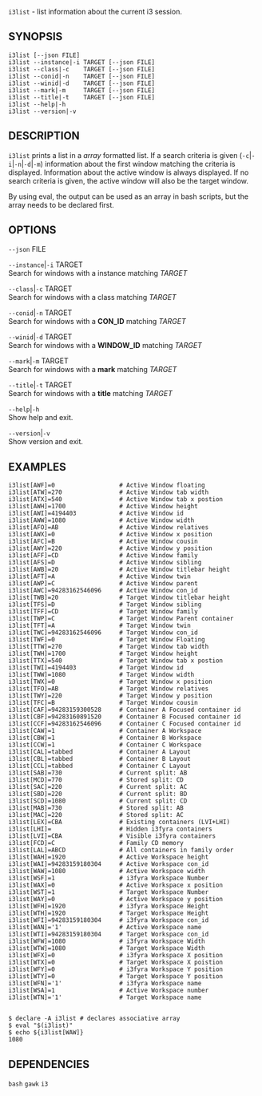 `i3list` - list information about the current i3 session.

SYNOPSIS
--------
```text
i3list [--json FILE]
i3list --instance|-i TARGET [--json FILE]
i3list --class|-c    TARGET [--json FILE]
i3list --conid|-n    TARGET [--json FILE]
i3list --winid|-d    TARGET [--json FILE]
i3list --mark|-m     TARGET [--json FILE]
i3list --title|-t    TARGET [--json FILE]
i3list --help|-h
i3list --version|-v
```

DESCRIPTION
-----------
`i3list` prints a list in a *array* formatted
list.  If a search criteria is given 
(`-c`|`-i`|`-n`|`-d`|`-m`)  information about the
first window matching the criteria is displayed. 
Information about the active window is always
displayed.  If no search criteria is given,  the
active window will also be the target window.

By using eval,  the output can be used as an array in bash scripts,  but the array needs to be declared first.


OPTIONS
-------

`--json` FILE  

`--instance`|`-i` TARGET  
Search for windows with a instance matching
*TARGET*

`--class`|`-c` TARGET  
Search for windows with a class matching *TARGET*

`--conid`|`-n` TARGET  
Search for windows with a **CON_ID** matching
*TARGET*

`--winid`|`-d` TARGET  
Search for windows with a **WINDOW_ID** matching
*TARGET*

`--mark`|`-m` TARGET  
Search for windows with a **mark** matching
*TARGET*

`--title`|`-t` TARGET  
Search for windows with a **title** matching
*TARGET*  

`--help`|`-h`  
Show help and exit.

`--version`|`-v`  
Show version and exit.


EXAMPLES
--------
```text$ i3list
i3list[AWF]=0                  # Active Window floating
i3list[ATW]=270                # Active Window tab width
i3list[ATX]=540                # Active Window tab x postion
i3list[AWH]=1700               # Active Window height
i3list[AWI]=4194403            # Active Window id
i3list[AWW]=1080               # Active Window width
i3list[AFO]=AB                 # Active Window relatives
i3list[AWX]=0                  # Active Window x position
i3list[AFC]=B                  # Active Window cousin
i3list[AWY]=220                # Active Window y position
i3list[AFF]=CD                 # Active Window family
i3list[AFS]=D                  # Active Window sibling
i3list[AWB]=20                 # Active Window titlebar height
i3list[AFT]=A                  # Active Window twin
i3list[AWP]=C                  # Active Window parent
i3list[AWC]=94283162546096     # Active Window con_id
i3list[TWB]=20                 # Target Window titlebar height
i3list[TFS]=D                  # Target Window sibling
i3list[TFF]=CD                 # Target Window family
i3list[TWP]=C                  # Target Window Parent container
i3list[TFT]=A                  # Target Window twin
i3list[TWC]=94283162546096     # Target Window con_id
i3list[TWF]=0                  # Target Window Floating
i3list[TTW]=270                # Target Window tab width
i3list[TWH]=1700               # Target Window height
i3list[TTX]=540                # Target Window tab x postion
i3list[TWI]=4194403            # Target Window id
i3list[TWW]=1080               # Target Window width
i3list[TWX]=0                  # Target Window x position
i3list[TFO]=AB                 # Target Window relatives
i3list[TWY]=220                # Target Window y position
i3list[TFC]=B                  # Target Window cousin
i3list[CAF]=94283159300528     # Container A Focused container id
i3list[CBF]=94283160891520     # Container B Focused container id
i3list[CCF]=94283162546096     # Container C Focused container id
i3list[CAW]=1                  # Container A Workspace
i3list[CBW]=1                  # Container B Workspace
i3list[CCW]=1                  # Container C Workspace
i3list[CAL]=tabbed             # Container A Layout
i3list[CBL]=tabbed             # Container B Layout
i3list[CCL]=tabbed             # Container C Layout
i3list[SAB]=730                # Current split: AB
i3list[MCD]=770                # Stored split: CD
i3list[SAC]=220                # Current split: AC
i3list[SBD]=220                # Current split: BD
i3list[SCD]=1080               # Current split: CD
i3list[MAB]=730                # Stored split: AB
i3list[MAC]=220                # Stored split: AC
i3list[LEX]=CBA                # Existing containers (LVI+LHI)
i3list[LHI]=                   # Hidden i3fyra containers
i3list[LVI]=CBA                # Visible i3fyra containers
i3list[FCD]=C                  # Family CD memory
i3list[LAL]=ABCD               # All containers in family order
i3list[WAH]=1920               # Active Workspace height
i3list[WAI]=94283159180304     # Active Workspace con_id
i3list[WAW]=1080               # Active Workspace width
i3list[WSF]=1                  # i3fyra Workspace Number
i3list[WAX]=0                  # Active Workspace x position
i3list[WST]=1                  # Target Workspace Number
i3list[WAY]=0                  # Active Workspace y position
i3list[WFH]=1920               # i3fyra Workspace Height
i3list[WTH]=1920               # Target Workspace Height
i3list[WFI]=94283159180304     # i3fyra Workspace con_id
i3list[WAN]='1'                # Active Workspace name
i3list[WTI]=94283159180304     # Target Workspace con_id
i3list[WFW]=1080               # i3fyra Workspace Width
i3list[WTW]=1080               # Target Workspace Width
i3list[WFX]=0                  # i3fyra Workspace X position
i3list[WTX]=0                  # Target Workspace X poistion
i3list[WFY]=0                  # i3fyra Workspace Y position
i3list[WTY]=0                  # Target Workspace Y position
i3list[WFN]='1'                # i3fyra Workspace name
i3list[WSA]=1                  # Active Workspace number
i3list[WTN]='1'                # Target Workspace name


$ declare -A i3list # declares associative array
$ eval "$(i3list)"
$ echo ${i3list[WAW]}
1080
```

DEPENDENCIES
------------
`bash`
`gawk`
`i3`



